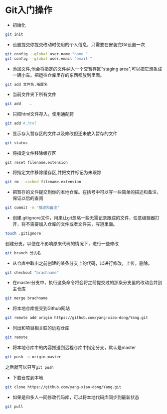 # Git入门操作



+ 初始化

```bash
git init
```



- 设置提交你提交改动时使用的个人信息，只需要在安装完Git设置一次

```bash
git config --global user.name "name "
git config --global user.email "email "
```



- 添加文件,他会将指定的文件纳入一个交暂存区“staging area",可以把它想象成一辆小车。把运往仓库里存的东西都放到里面。

```bash
git add 文件名.拓展名
```



- 当前文件夹下所有文件

```bash
git add    .
```



+ 只把html文件存入，使用通配符

```bash
git add #.html
```



+ 显示存入暂存区的文件以及修改但还未放入暂存的文件

```bash
git status
```



+ 将指定文件移除缓存区

```git
git reset filename.extension
```



+ 将指定文件移除缓存区,并把文件标记为未跟踪

```bash
git rm --cached filename.extension
```



+ 把暂存的文件提交到你的本地仓库。在括号中可以写一些简单的描述和备注，保证以后的查阅

```bash
git commit -m "描述和备注"
```



+ 创建.gitignore文件，用来让git忽略一些无需记录跟踪的文件，任意编辑器打开，将不需要加入仓库的文件或者文件夹，写道里面。

```bash
touch .gitignore
```



创建分支，以便在不影响原来代码的情况下，进行一些修改

```bash
git branch 分支名
```



+ 从仓库中取出之前创建的某条分支上的代码，以进行修改，上传，删除。

 ```bash
git checkout "brachname"
 ```



+ 在master分支中，执行这条命令将会将之前提交过的那条分支里的改动合并到主仓库

```bash
git merge brachname
```



+ 将本地仓库提交到Github网站

```bash
git remote add origin https://github.com/yang-xiao-dong/Yang.git
```



+ 列出和项目相关联的远程仓库

```bash
git remote
```



+ 将本地仓库中的内容推送到远程仓库中指定分支，默认是master

```bash
git push -u origin master
```

之后就可以只写`git push`



+ 下载仓库到本地

```bash
git clone https://github.com/yang-xiao-dong/Yang.git
```



+ 如果是和多人一同修改代码库，可以将本地代码库同步到最新状态

```bash
git pull
```





